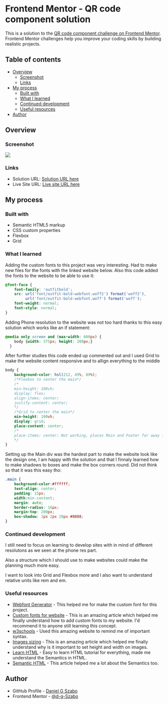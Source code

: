 # Frontend Mentor - QR code component solution

This is a solution to the [QR code component challenge on Frontend Mentor](https://www.frontendmentor.io/challenges/qr-code-component-iux_sIO_H). Frontend Mentor challenges help you improve your coding skills by building realistic projects. 

## Table of contents

- [Overview](#overview)
  - [Screenshot](#screenshot)
  - [Links](#links)
- [My process](#my-process)
  - [Built with](#built-with)
  - [What I learned](#what-i-learned)
  - [Continued development](#continued-development)
  - [Useful resources](#useful-resources)
- [Author](#author)

## Overview

### Screenshot

![](https://d-g-szabo.github.io/qr-code-component-main/design/solution-design.jpg)

### Links

- Solution URL: [Solution URL here](https://www.frontendmentor.io/solutions/qr-code-component-challenge-using-html-and-css-newbie-GiiDb9yVu5)
- Live Site URL: [Live site URL here](https://d-g-szabo.github.io/qr-code-component-main/)

## My process

### Built with

- Semantic HTML5 markup
- CSS custom properties
- Flexbox
- Grid

### What I learned

Adding the custom fonts to this project was very interesting. Had to make new files for the fonts with the linked website below. Also this code added the fonts to the website to be able to use it:
```css
@font-face {
    font-family: 'outfitbold';
    src: url('font/outfit-bold-webfont.woff2') format('woff2'),
         url('font/outfit-bold-webfont.woff') format('woff');
    font-weight: normal;
    font-style: normal;
}
```

Adding Phone resolution to the website was not too hard thanks to this easy solution which works like an if statement:
```css
@media only screen and (max-width: 600px) {
    body {width: 375px; height: 200px;}
  }
```
After further studies this code ended up commented out and I used Grid to make the website content responsive and to allign everything to the middle
```css
body {
    background-color: hsl(212, 45%, 89%);
    /*Flexbox to center the main*/
    /*
    min-height: 100vh; 
    display: flex;
    align-items: center;
    justify-content: center;
    */
    /*Grid to center the main*/
    min-height: 100vh;
    display: grid;
    place-content: center;
    /*
    place-items: center; Not working, places Main and Footer far away from eachother
    */
}
```

Setting up the Main div was the hardest part to make the website look like the design one, I am happy with the solution and that I finnaly learned how to make shadows to boxes and make the box corners round. Did not think so that it was this easy tho:
```css
.main {
    background-color:#ffffff;
    text-align: center;
    padding: 15px;
    width:min-content;
    margin: auto;
    border-radius: 16px;
    margin-top: 200px;
    box-shadow: 1px 2px 20px #8888;
}
```

### Continued development

I still need to focus on learning to develop sites with in mind of different resolutons as we seen at the phone res part.

Also a structure which I should use to make websites could make the planning much more easy.

I want to look into Grid and Flexbox more and I also want to understand relative units like rem and em.

### Useful resources

- [Webfont Generator](https://www.fontsquirrel.com/tools/webfont-generator) - This helped me for make the custom font for this project.
- [Custom fonts for website](https://www.pagecloud.com/blog/how-to-add-custom-fonts-to-any-website) - This is an amazing article which helped me finally understand how to add custom fonts to my website. I'd recommend it to anyone still learning this concept.
- [w3schools](https://www.w3schools.com/css/default.asp) - Used this amazing website to remind me of important syntax. 
- [Images sizing](https://www.smashingmagazine.com/2020/03/setting-height-width-images-important-again/) - This is an amazing article which helped me finally understand why is it important to set height and width on images.
- [Learn HTML](https://web.dev/learn/html/semantic-html/) - Easy to learn HTML tutorial for everything, made me understand the Semantics in HTML.
- [Semantic HTML](https://uxdesign.cc/semantic-html-the-foundation-of-web-accessibility-e5bbecad7c17) - This article helped me a lot about the Semantics too.


## Author

- GitHub Profile - [Daniel G Szabo](https://github.com/d-g-Szabo)
- Frontend Mentor - [@d-g-Szabo](https://www.frontendmentor.io/profile/d-g-Szabo)
